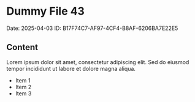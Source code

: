 # Dummy File 43

Date: 2025-04-03
ID: B17F74C7-AF97-4CF4-B8AF-6206BA7E22E5

## Content

Lorem ipsum dolor sit amet, consectetur adipiscing elit.
Sed do eiusmod tempor incididunt ut labore et dolore magna aliqua.

* Item 1
* Item 2
* Item 3
